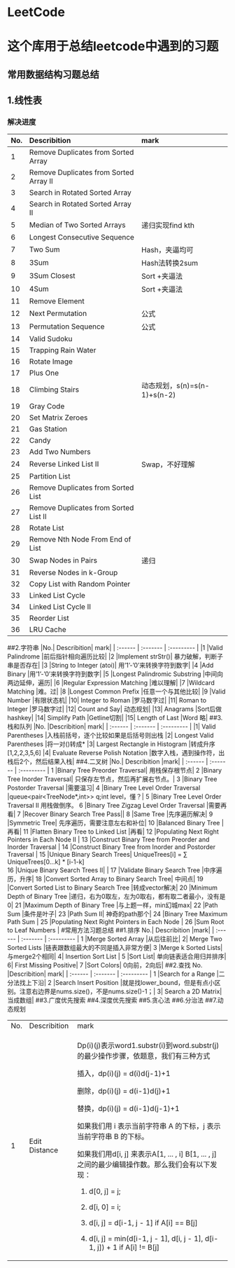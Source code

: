 # LeetCode
这个库用于总结leetcode中遇到的习题
====
常用数据结构习题总结
----
## 1.线性表
### 解决进度
No.|	Describition	| mark |
|  :------ |  :-------    |   :---------   |
|1 | Remove Duplicates from Sorted Array	|  |
|2 | Remove Duplicates from Sorted Array II	 |  |
|3	|Search in Rotated Sorted Array	|  |
|4	|Search in Rotated Sorted Array II	|  |
|5	|Median of Two Sorted Arrays	|递归实现find kth|
| 6	|Longest Consecutive Sequence	|  |
| 7	|Two Sum	|Hash，夹逼均可|
| 8	|3Sum	|Hash法转换2sum|
| 9	|3Sum Closest	|Sort +夹逼法|
| 10|	4Sum	|Sort +夹逼法|
| 11|	Remove Element	| |
| 12|	Next Permutation	|公式|
| 13|	Permutation Sequence	|公式|
| 14|	Valid Sudoku	| |
| 15|	Trapping Rain Water | |	
| 16|	Rotate Image	| |
| 17|	Plus One	| |
| 18|	Climbing Stairs	|动态规划，s(n)=s(n-1)+s(n-2)|
| 19|	Gray Code	| |
| 20|	Set Matrix Zeroes	| |
| 21|	Gas Station	| |
| 22|	Candy	| |
| 23|	Add Two Numbers	| |
| 24|	Reverse Linked List II	|Swap，不好理解|
| 25|	Partition List	| |
| 26|	Remove Duplicates from Sorted List	| |
| 27|	Remove Duplicates from Sorted List II	| |
| 28|	Rotate List	| |
| 29|	Remove Nth Node From End of List	| |
| 30|	Swap Nodes in Pairs	| 递归 |
| 31|	Reverse Nodes in k-Group	| |
| 32|	Copy List with Random Pointer| |	
| 33|	Linked List Cycle	| |
| 34|	Linked List Cycle II| |	
| 35|	Reorder List	| |
| 36|	LRU Cache	| |
##2.字符串
|No.|	Describition|	mark|
|  :------ |  :-------    |   :---------   |
|1	|Valid Palindrome	|前后指针相向遍历比较|
|2	|Implement strStr()|	暴力破解，判断子串是否存在|
|3	|String to Integer (atoi)|	用’1’-’0’来转换字符到数字|
|4	|Add Binary	|用’1’-’0’来转换字符到数字|
|5	|Longest Palindromic Substring	|中间向两边延伸，遍历|
|6	|Regular Expression Matching	|难以理解|
|7	|Wildcard Matching	|难。过|
|8	|Longest Common Prefix	|任意一个与其他比较|
|9	|Valid Number	|有限状态机|
|10|	Integer to Roman	|罗马数字过|
|11|	Roman to Integer	|罗马数字过|
|12|	Count and Say|	动态规划|
|13|	Anagrams	|Sort后做hashkey|
|14|	Simplify Path	|Getline切割|
|15|	Length of Last |Word	略|
##3.栈和队列
|No.	|Describition|	mark|
|  :------ |  :-------    |   :---------   |
|1|	Valid Parentheses	|入栈前括号，逐个比较如果是后括号则出栈
|2|	Longest Valid Parentheses	|将一对()转成* 
|3| Largest Rectangle in Histogram	|转成升序[1,2,2,3,5,6]
|4| Evaluate Reverse Polish Notation	|数字入栈，遇到操作符，出栈后2个，然后结果入栈|
##4.二叉树
|No.|	Describition	|mark|
|  :------ |  :-------    |   :---------   |
1	|Binary Tree Preorder Traversal|	用栈保存根节点|
2	|Binary Tree Inorder Traversal|	只保存左节点，然后再扩展右节点。|
3	|Binary Tree Postorder Traversal	|需要温习|
4	|Binary Tree Level Order Traversal	|queue<pair<TreeNode*,int>> q;int level，懂？|
5	|Binary Tree Level Order Traversal II	用栈做倒序。
6	|Binary Tree Zigzag Level Order Traversal	|需要再看|
7	|Recover Binary Search Tree	Pass||
8	|Same Tree	|先序遍历解决|
9	|Symmetric Tree|	先序遍历，需要注意左右和补位|
10	|Balanced Binary Tree	|再看|
11	|Flatten Binary Tree to Linked List	|再看|
12	|Populating Next Right Pointers in Each Node II	|
13	|Construct Binary Tree from Preorder and Inorder Traversal	|
14	|Construct Binary Tree from Inorder and Postorder Traversal	|
15	|Unique Binary Search Trees|	UniqueTrees[i] = ∑ UniqueTrees[0...k] * [i-1-k]    
16	|Unique Binary Search Trees II|	|
17	|Validate Binary Search Tree	|中序遍历，升序|
18	|Convert Sorted Array to Binary Search Tree|	中间点|
19	|Convert Sorted List to Binary Search Tree	|转成vector解决|
20	|Minimum Depth of Binary Tree	|递归，右为0取左，左为0取右，都有取二者最小，没有是0|
21	|Maximum Depth of Binary Tree	|与上题一样，min幻城max|
22	|Path Sum	|条件是叶子|
23	|Path Sum II|	神奇的path那个|
24	|Binary Tree Maximum Path Sum	|
25	|Populating Next Right Pointers in Each Node	|
26	|Sum Root to Leaf Numbers	|
#常用方法习题总结
##1.排序
No.|	Describition	|mark|
|  :------ |  :-------    |   :---------   |
1	|Merge Sorted Array	|从后往前比|
2|	Merge Two Sorted Lists	|链表跟数组最大的不同是插入非常方便|
3	|Merge k Sorted Lists|	与merge2个相同|
4|	Insertion Sort List	|
5	|Sort List|	单向链表适合用归并排序|
6|	First Missing Positive|
7	|Sort Colors|	0向前，2向后|
##2.查找
No.	|Describition|	mark|
|  :------ |  :-------    |   :---------   |
1	|Search for a Range	|二分法找上下沿|
2	|Search Insert Position	|就是找lower_bound，但是有点小区别。注意右边界是nums.size()，不是nums.size()-1；|
3|	Search a 2D Matrix|	当成数组|
##3.广度优先搜索
##4.深度优先搜索
##5.贪心法
##6.分治法
##7.动态规划
<table>
<tr>
<td>No.	</td><td>Describition</td><td>mark</td>
</tr>
<tr>
<td>1</td><td>Edit Distance</td><td>

Dp(i)(j)表示word1.substr(i)到word.substr(j)的最少操作步骤，依题意，我们有三种方式

插入，dp(i)(j) = d(i)d(j-1)+1

删除，dp(i)(j) = d(i-1)d(j)+1

替换，dp(i)(j) = d(i-1)d(j-1)+1

如果我们用 i 表示当前字符串 A 的下标，j 表示当前字符串 B 的下标。 

如果我们用d[i, j] 来表示A[1, ... , i] B[1, ... , j] 之间的最少编辑操作数。那么我们会有以下发现：

1. d[0, j] = j;

2. d[i, 0] = i;

3. d[i, j] = d[i-1, j - 1] if A[i] == B[j]

4. d[i, j] = min(d[i-1, j - 1], d[i, j - 1], d[i-1, j]) + 1  if A[i] != B[j]

</td>
</tr>
</table>
